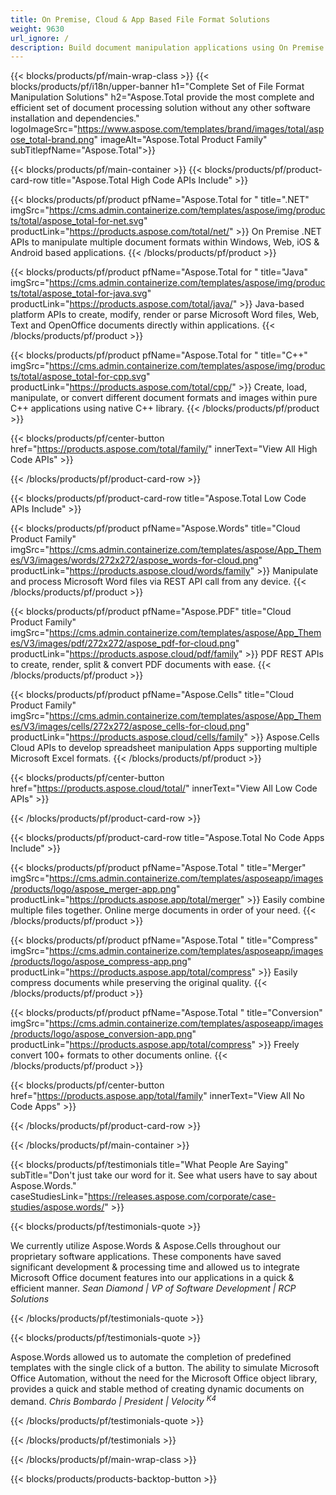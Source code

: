 ```yaml
---
title: On Premise, Cloud & App Based File Format Solutions 
weight: 9630
url_ignore: /
description: Build document manipulation applications using On Premise or Cloud APIs, or simply use cross-platform apps to view, compare, inspect or convert 100+ file formats
---
```


{{< blocks/products/pf/main-wrap-class >}}
{{< blocks/products/pf/i18n/upper-banner h1="Complete Set of File Format Manipulation Solutions" h2="Aspose.Total provide the most complete and efficient set of document processing solution without any other software installation and dependencies." logoImageSrc="https://www.aspose.com/templates/brand/images/total/aspose_total-brand.png" imageAlt="Aspose.Total Product Family" subTitlepfName="Aspose.Total">}}

{{< blocks/products/pf/main-container >}}
{{< blocks/products/pf/product-card-row title="Aspose.Total High Code APIs Include" >}}

{{< blocks/products/pf/product pfName="Aspose.Total for " title=".NET" imgSrc="https://cms.admin.containerize.com/templates/aspose/img/products/total/aspose_total-for-net.svg" productLink="https://products.aspose.com/total/net/" >}}
On Premise .NET APIs to manipulate multiple document formats within Windows, Web, iOS & Android based applications.
{{< /blocks/products/pf/product >}}

{{< blocks/products/pf/product pfName="Aspose.Total for " title="Java" imgSrc="https://cms.admin.containerize.com/templates/aspose/img/products/total/aspose_total-for-java.svg" productLink="https://products.aspose.com/total/java/" >}}
Java-based platform APIs to create, modify, render or parse Microsoft Word files, Web, Text and OpenOffice documents directly within applications.
{{< /blocks/products/pf/product >}}

{{< blocks/products/pf/product pfName="Aspose.Total for " title="C++" imgSrc="https://cms.admin.containerize.com/templates/aspose/img/products/total/aspose_total-for-cpp.svg" productLink="https://products.aspose.com/total/cpp/" >}}
Create, load, manipulate, or convert different document formats and images within pure C++ applications using native C++ library.
{{< /blocks/products/pf/product >}}

{{< blocks/products/pf/center-button href="https://products.aspose.com/total/family/" innerText="View All High Code APIs" >}}

{{< /blocks/products/pf/product-card-row >}}

{{< blocks/products/pf/product-card-row title="Aspose.Total Low Code APIs Include" >}}

{{< blocks/products/pf/product pfName="Aspose.Words" title="Cloud Product Family" imgSrc="https://cms.admin.containerize.com/templates/aspose/App_Themes/V3/images/words/272x272/aspose_words-for-cloud.png" productLink="https://products.aspose.cloud/words/family" >}}
Manipulate and process Microsoft Word files via REST API call from any device.
{{< /blocks/products/pf/product >}}

{{< blocks/products/pf/product pfName="Aspose.PDF" title="Cloud Product Family" imgSrc="https://cms.admin.containerize.com/templates/aspose/App_Themes/V3/images/pdf/272x272/aspose_pdf-for-cloud.png" productLink="https://products.aspose.cloud/pdf/family" >}}
PDF REST APIs to create, render, split & convert PDF documents with ease.
{{< /blocks/products/pf/product >}}

{{< blocks/products/pf/product pfName="Aspose.Cells" title="Cloud Product Family" imgSrc="https://cms.admin.containerize.com/templates/aspose/App_Themes/V3/images/cells/272x272/aspose_cells-for-cloud.png" productLink="https://products.aspose.cloud/cells/family" >}}
Aspose.Cells Cloud APIs to develop spreadsheet manipulation Apps supporting multiple Microsoft Excel formats.
{{< /blocks/products/pf/product >}}

{{< blocks/products/pf/center-button href="https://products.aspose.cloud/total/" innerText="View All Low Code APIs" >}}

{{< /blocks/products/pf/product-card-row >}}

{{< blocks/products/pf/product-card-row title="Aspose.Total No Code Apps Include" >}}

{{< blocks/products/pf/product pfName="Aspose.Total " title="Merger" imgSrc="https://cms.admin.containerize.com/templates/asposeapp/images/products/logo/aspose_merger-app.png" productLink="https://products.aspose.app/total/merger" >}}
Easily combine multiple files together. Online merge documents in order of your need.
{{< /blocks/products/pf/product >}}

{{< blocks/products/pf/product pfName="Aspose.Total " title="Compress" imgSrc="https://cms.admin.containerize.com/templates/asposeapp/images/products/logo/aspose_compress-app.png" productLink="https://products.aspose.app/total/compress" >}}
Easily compress documents while preserving the original quality.
{{< /blocks/products/pf/product >}}

{{< blocks/products/pf/product pfName="Aspose.Total " title="Conversion" imgSrc="https://cms.admin.containerize.com/templates/asposeapp/images/products/logo/aspose_conversion-app.png" productLink="https://products.aspose.app/total/compress" >}}
Freely convert 100+ formats to other documents online.
{{< /blocks/products/pf/product >}}

{{< blocks/products/pf/center-button href="https://products.aspose.app/total/family" innerText="View All No Code Apps" >}}

{{< /blocks/products/pf/product-card-row >}}

{{< /blocks/products/pf/main-container >}}

{{< blocks/products/pf/testimonials title="What People Are Saying" subTitle="Don't just take our word for it. See what users have to say about Aspose.Words." caseStudiesLink="https://releases.aspose.com/corporate/case-studies/aspose.words/" >}}

{{< blocks/products/pf/testimonials-quote >}}
<p class="first">
 We currently utilize Aspose.Words &amp; Aspose.Cells throughout our proprietary software applications. These components have saved significant development &amp; processing time and allowed us to integrate Microsoft Office document features into our applications in a quick &amp; efficient manner.
 <em>
  Sean Diamond | VP of Software Development | RCP Solutions
 </em>
</p>

{{< /blocks/products/pf/testimonials-quote >}}

{{< blocks/products/pf/testimonials-quote >}}
<p class="second">
 Aspose.Words allowed us to automate the completion of predefined templates with the single click of a button. The ability to simulate Microsoft Office Automation, without the need for the Microsoft Office object library, provides a quick and stable method of creating dynamic documents on demand.
 <em>
  Chris Bombardo | President | Velocity
  <sup>
   K4
  </sup>
 </em>
</p>

{{< /blocks/products/pf/testimonials-quote >}}

{{< /blocks/products/pf/testimonials >}}

{{< /blocks/products/pf/main-wrap-class >}}

{{< blocks/products/products-backtop-button >}}